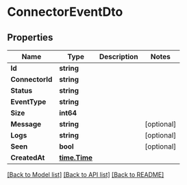 # ConnectorEventDto

## Properties

Name | Type | Description | Notes
------------ | ------------- | ------------- | -------------
**Id** | **string** |  | 
**ConnectorId** | **string** |  | 
**Status** | **string** |  | 
**EventType** | **string** |  | 
**Size** | **int64** |  | 
**Message** | **string** |  | [optional] 
**Logs** | **string** |  | [optional] 
**Seen** | **bool** |  | [optional] 
**CreatedAt** | [**time.Time**](time.Time) |  | 

[[Back to Model list]](../README#documentation-for-models) [[Back to API list]](../README#documentation-for-api-endpoints) [[Back to README]](../README)


